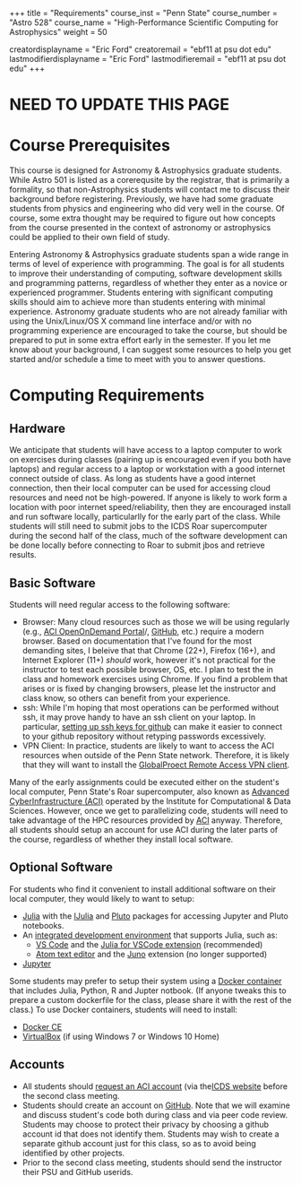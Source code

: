 +++
title = "Requirements"
course_inst = "Penn State"
course_number = "Astro 528"
course_name = "High-Performance Scientific Computing for Astrophysics"
weight = 50

creatordisplayname = "Eric Ford"
creatoremail = "ebf11 at psu dot edu"
lastmodifierdisplayname = "Eric Ford"
lastmodifieremail = "ebf11 at psu dot edu"
+++

# NEED TO UPDATE  THIS PAGE

# Course Prerequisites
This course is designed for Astronomy & Astrophysics graduate students.  While Astro 501 is listed as a corerequsite by the registrar, that is primarily a formality, so that non-Astrophysics students will contact me to discuss their background before registering.  Previously, we have had some graduate students from physics and engineering who did very well in the course.  Of course, some extra thought may be required to figure out how concepts from the course presented in the context of astronomy or astrophysics could be applied to their own field of study.

Entering Astronomy & Astrophysics graduate students span a wide range in terms of level of experience with programming.  The goal is for all students to improve their understanding of computing, software development skills and programming patterns, regardless of whether they enter as a novice or experienced programmer.  Students entering with significant computing skills should aim to achieve more than students entering with minimal experience.  Astronomy graduate students who are not already familiar with using the Unix/Linux/OS X command line interface and/or with no programming experience are encouraged to take the course, but should be prepared to put in some extra effort early in the semester.  If you let me know about your background, I can suggest some resources to help you get started and/or schedule a time to meet with you to answer questions.

# Computing Requirements
## Hardware
We anticipate that students will have access to a laptop computer to work on exercises during classes (pairing up is encouraged even if you both have laptops) and regular access to a laptop or workstation with a good internet connect outside of class.  As long as students have a good internet connection, then their local computer can be used for accessing cloud resources and need not be high-powered.  If anyone is likely to work form a location with poor internet speed/reliability, then they are encouraged install and run software locally, particularlly for the early part of the class.  While students will still need to submit jobs to the ICDS Roar supercomputer during the second half of the class, much of the software development can be done locally before connecting to Roar to submit jbos and retrieve results.

## Basic Software
Students will need regular access to the following software:

- Browser:  Many cloud resources such as those we will be using regularly (e.g., [ACI OpenOnDemand Portal](https://portal.aci.ics.psu.edu)/, [GitHub](http://github.com/), etc.) require a modern browser.  Based on documentation that I've found for the most demanding sites, I beleive that that Chrome (22+), Firefox (16+), and Internet Explorer (11+) _should_ work, however it's not practical for the instructor to test each possible browser, OS, etc.  I plan to test the in class and homework exercises using Chrome.  If you find a problem that arises or is fixed by changing browsers, please let the instructor and class know, so others can benefit from your experience.
- ssh:  While I'm hoping that most operations can be performed without ssh, it may prove handy to have an ssh client on your laptop.  In particular, [setting up ssh keys for github](https://help.github.com/articles/connecting-to-github-with-ssh/) can make it easier to connect to your github repository without retyping passwords excessively.
- VPN Client:  In practice, students are likely to want to access the ACI resources when outside of the Penn State network.  Therefore, it is likely that they will want to install the [GlobalProect Remote Access VPN client](https://pennstate.service-now.com/sp?id=kb_article_view&sysparm_article=KB0013431&sys_kb_id=5dd34374db6cbc1029b24a2813961996&spa=1).

Many of the early assignments could be executed either on the student's local computer, Penn State's Roar supercomputer, also known as [Advanced CyberInfrastructure (ACI)](https://www.icds.psu.edu/computing-services/) operated by the Institute for Computational & Data Sciences.  However, once we get to parallelizing code, students will need to take advantage of the HPC resources provided by [ACI](https://www.icds.psu.edu/computing-services/) anyway.  Therefore, all students should setup an account for use ACI during the later parts of the course, regardless of whether they install local software.

## Optional Software
For students who find it convenient to install additional software on their local computer, they would likely to want to setup:

  + [Julia](http://julialang.org/downloads/) with the [IJulia](https://github.com/JuliaLang/IJulia.jl) and [Pluto](https://github.com/fonsp/Pluto.jl) packages for accessing Jupyter and Pluto notebooks.
  + An [integrated development environment](https://en.wikipedia.org/wiki/Integrated_development_environment) that supports Julia, such as:
    - [VS Code](https://code.visualstudio.com/) and the [Julia for VSCode extension](https://www.julia-vscode.org/docs/dev/) (recommended)
    - [Atom text editor](https://flight-manual.atom.io/getting-started/sections/installing-atom/) and the [Juno](https://junolab.org/) extension (no longer supported)
  + [Jupyter](http://jupyter.org/install)

<!-- Other software students might try
  + [GitHub Desktop](https://desktop.github.com/) and 
  + [GitKraken](https://www.gitkraken.com/git-client)
-->

Some students may prefer to setup their system using a [Docker container](https://github.com/jupyter/docker-stacks/tree/master/datascience-notebook) that includes Julia, Python, R and Jupter notbook.  (If anyone tweaks this to prepare a custom dockerfile for the class, please share it with the rest of the class.)  To use Docker containers, students will need to install:

  + [Docker CE](https://docs.docker.com/install/)
  + [VirtualBox](https://www.virtualbox.org/wiki/Downloads) (if using Windows 7 or Windows 10 Home)

<!--
(https://github.com/PsuAstro528/notebook) or image (astro528/notebook:latest) that has been preconfigured with all the software needed for the course assignments (except those requiring distributed computing or GPUs at ICDS-ACI).  
-->

## Accounts

- All students should [request an ACI account](/tips/aci/create_account/) (via the[ICDS website](https://www.icds.psu.edu/computing-services/account-setup/) before the second class meeting.  
- Students should create an account on [GitHub](http://github.com/).  Note that we will examine and discuss student's code both during class and via peer code review.  Students may choose to protect their privacy by choosing a github account id that does not identify them.  Students may wish to create a separate github account just for this class, so as to avoid being identified by other projects.
- Prior to the second class meeting, students should send the instructor their PSU and GitHub userids.
<!-- - Students should create a [Travis-CI_.com_](https://travis-ci.com/) that is linked to their GitHub account.  The easiest way is by signing in with your github id. -->

